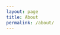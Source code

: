```yaml
---
layout: page
title: About
permalink: /about/
---
```


<html>

<body>

<p class="word">

<script src="https://wordsmith.org/words/word3.js" type="text/javascript">
</script>
</p>

</body>
</html>

